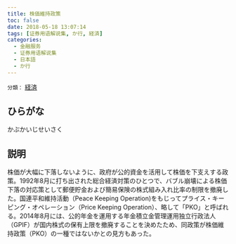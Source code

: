```yaml
---
title: 株価維持政策
toc: false
date: 2018-05-18 13:07:14
tags: [证券用语解说集, か行, 経済]
categories:
  - 金融服务
  - 证券用语解说集
  - 日本語
  - か行
---
```


`分類：` [経済](/tags/経済/)

## ひらがな

かぶかいじせいさく

## 説明

株価が大幅に下落しないように、政府が公的資金を活用して株価を下支えする政策。1992年8月に打ち出された総合経済対策のひとつで、バブル崩壊による株価下落の対応策として郵便貯金および簡易保険の株式組み入れ比率の制限を撤廃した。国連平和維持活動（Peace Keeping Operation)をもじってプライス・キーピング・オペレーション（Price Keeping Operation）、略して「PKO」と呼ばれる。2014年8月には、公的年金を運用する年金積立金管理運用独立行政法人（GPIF）が国内株式の保有上限を撤廃することを決めたため、同政策が株価維持政策（PKO）の一種ではないかとの見方もあった。
